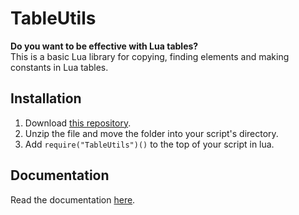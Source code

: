 # TableUtils
<!--[![PDD](https://img.shields.io/badge/LPCX01-white?logo=googledocs)](https://docs.google.com/document/d/1hqyJxjJS13CjTQ4bT9UbYy7BaQCj0XmwsxE7TUx7wrU/edit?usp=drivesdk)-->

<!-- TODO - Description, nice README, copywriting etc. -->

**Do you want to be effective with Lua tables?** \
This is a basic Lua library for copying, finding elements and making constants in Lua tables. 

## Installation
1. Download [this repository](https://github.com/cyancoderix/TableUtils/archive/refs/heads/main.zip).
2. Unzip the file and move the folder into your script's directory.
3. Add `require("TableUtils")()` to the top of your script in lua.

## Documentation
Read the documentation [here](https://github.com/cyancoderix/TableUtils/wiki).
